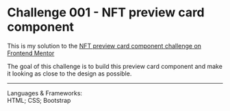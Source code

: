 # Challenge 001 - NFT preview card component

This is my solution to the [NFT preview card component challenge on Frontend Mentor](https://www.frontendmentor.io/challenges/nft-preview-card-component-SbdUL_w0U)

The goal of this challenge is to build this preview card component and make it looking as close to the design as possible.

---

Languages & Frameworks:  
HTML; CSS; Bootstrap
